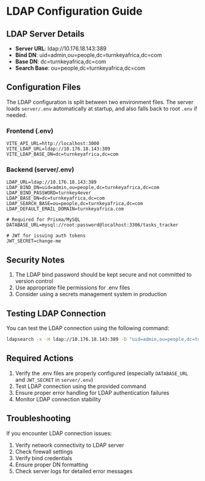 # LDAP Configuration Guide

## LDAP Server Details
- **Server URL**: ldap://10.176.18.143:389
- **Bind DN**: uid=admin,ou=people,dc=turnkeyafrica,dc=com
- **Base DN**: dc=turnkeyafrica,dc=com
- **Search Base**: ou=people,dc=turnkeyafrica,dc=com

## Configuration Files
The LDAP configuration is split between two environment files. The server loads `server/.env` automatically at startup, and also falls back to root `.env` if needed.

### Frontend (.env)
```env
VITE_API_URL=http://localhost:3000
VITE_LDAP_URL=ldap://10.176.18.143:389
VITE_LDAP_BASE_DN=dc=turnkeyafrica,dc=com
```

### Backend (server/.env)
```env
LDAP_URL=ldap://10.176.18.143:389
LDAP_BIND_DN=uid=admin,ou=people,dc=turnkeyafrica,dc=com
LDAP_BIND_PASSWORD=turnkey4ever
LDAP_BASE_DN=dc=turnkeyafrica,dc=com
LDAP_SEARCH_BASE=ou=people,dc=turnkeyafrica,dc=com
LDAP_DEFAULT_EMAIL_DOMAIN=turnkeyafrica.com

# Required for Prisma/MySQL
DATABASE_URL=mysql://root:password@localhost:3306/tasks_tracker

# JWT for issuing auth tokens
JWT_SECRET=change-me
```

## Security Notes
1. The LDAP bind password should be kept secure and not committed to version control
2. Use appropriate file permissions for .env files
3. Consider using a secrets management system in production

## Testing LDAP Connection
You can test the LDAP connection using the following command:
```bash
ldapsearch -x -H ldap://10.176.18.143:389 -D "uid=admin,ou=people,dc=turnkeyafrica,dc=com" -w 'turnkey4ever' -b "dc=turnkeyafrica,dc=com" dn
```

## Required Actions
1. Verify the .env files are properly configured (especially `DATABASE_URL` and `JWT_SECRET` in `server/.env`)
2. Test LDAP connection using the provided command
3. Ensure proper error handling for LDAP authentication failures
4. Monitor LDAP connection stability

## Troubleshooting
If you encounter LDAP connection issues:
1. Verify network connectivity to LDAP server
2. Check firewall settings
3. Verify bind credentials
4. Ensure proper DN formatting
5. Check server logs for detailed error messages